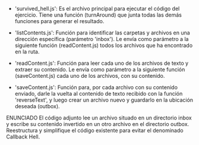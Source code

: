 - 'survived_hell.js': Es el archivo principal para ejecutar el código del ejercicio. Tiene una función (turnAround) que
junta todas las demás funciones para generar el resultado.

- 'listContents.js': Función para identificar las carpetas y archivos en una dirección específica (parámetro 'inbox').
Le envía como parámetro a la siguiente función (readContent.js) todos los archivos que ha encontrado en la ruta.

- 'readContent.js': Función para leer cada uno de los archivos de texto y extraer su contenido.
Le envía como parámetro a la siguiente función (saveContent.js) cada uno de los archivos, con su contenido.

- 'saveContent.js': Función para, por cada archivo con su contenido enviado, darle la vuelta al contenido de texto recibido con la función 'reverseText', y luego crear un archivo nuevo y guardarlo en la ubicación deseada (outbox). 


ENUNCIADO
El código adjunto lee un archivo situado en un directorio inbox y escribe su contenido invertido en un
otro archivo en el directorio outbox. Reestructura y simplifique el código existente para evitar el denominado Callback Hell.
